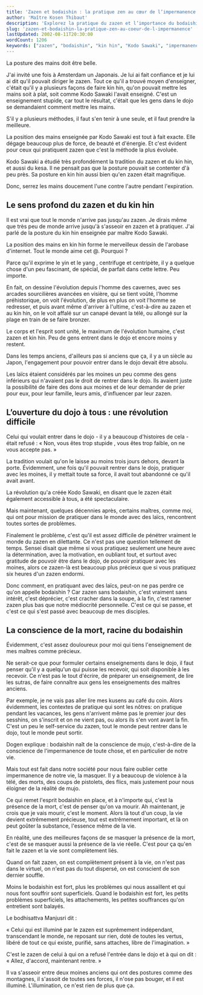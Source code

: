 ```yaml
---
title: 'Zazen et bodaishin : la pratique zen au cœur de l’impermanence'
author: 'Maître Kosen Thibaut'
description: 'Explorez la pratique du zazen et l’importance du bodaishin, le cœur de la conscience de l’impermanence dans la vie et la méditation zen.'
slug: 'zazen-et-bodaishin-la-pratique-zen-au-coeur-de-l-impermanence'
lastUpdated: 2002-08-11T20:30:00
wordCount: 1206
keywords: ["zazen", "bodaishin", "kin hin", "Kodo Sawaki", "impermanence", "mujo", "dojo", "zen et méditation", "bodhisattva", Manjusri", "conscience de la mort"]
---
```


<!-- Correction orthographique par Antidote -->

La posture des mains doit être belle.

J'ai invité une fois à Amsterdam un Japonais. Je lui ai fait confiance et je lui ai dit qu'il pouvait diriger le zazen. Tout ce qu'il a trouvé moyen d'enseigner, c'était qu'il y a plusieurs façons de faire kin hin, qu'on pouvait mettre les mains soit à plat, soit comme Kodo Sawaki l'avait enseigné. C'est un enseignement stupide, car tout le résultat, c'était que les gens dans le dojo se demandaient comment mettre les mains.

S'il y a plusieurs méthodes, il faut s'en tenir à une seule, et il faut prendre la meilleure.

La position des mains enseignée par Kodo Sawaki est tout à fait exacte.
Elle dégage beaucoup plus de force, de beauté et d'énergie. Et c'est évident pour ceux qui pratiquent zazen que c'est la méthode la plus évoluée.

Kodo Sawaki a étudié très profondément la tradition du zazen et du kin hin, et aussi du kesa. Il ne pensait pas que la posture pouvait se contenter d'à peu près. Sa posture en kin hin aussi bien qu'en zazen était magnifique.

Donc, serrez les mains doucement l'une contre l'autre pendant l'expiration.

## Le sens profond du zazen et du kin hin

Il est vrai que tout le monde n'arrive pas jusqu'au zazen. Je dirais même que très peu de monde arrive jusqu'à s'asseoir en zazen et à pratiquer. J'ai parlé de la posture du kin hin enseignée par maître Kodo Sawaki.

La position des mains en kin hin forme le merveilleux dessin de l'arobase d'internet. Tout le monde aime cet @. Pourquoi&nbsp;?

Parce qu'il exprime le yin et le yang , centrifuge et centripète, il y a quelque chose d'un peu fascinant, de spécial, de parfait dans cette lettre. Peu importe.

En fait, on dessine l'évolution depuis l'homme des cavernes, avec ses arcades sourcilières avancées en visière, qui se tient voûté, l'homme préhistorique, on voit l'évolution, de plus en plus on voit l'homme se redresser, et puis avant même d'arriver à l'ultime, c'est-à-dire au zazen et au kin hin, on le voit affalé sur un canapé devant la télé, ou allongé sur la plage en train de se faire bronzer.

Le corps et l'esprit sont unité, le maximum de l'évolution humaine, c'est zazen et kin hin. Peu de gens entrent dans le dojo et encore moins y restent.

Dans les temps anciens, d'ailleurs pas si anciens que ça, il y a un siècle au Japon, l'engagement pour pouvoir entrer dans le dojo devait être absolu.

Les laïcs étaient considérés par les moines un peu comme des gens inférieurs qui n'avaient pas le droit de rentrer dans le dojo. Ils avaient juste la possibilité de faire des dons aux moines et de leur demander de prier pour eux, pour leur famille, leurs amis, d'influencer par leur zazen.

## L’ouverture du dojo à tous : une révolution difficile

Celui qui voulait entrer dans le dojo - il y a beaucoup d'histoires de cela - était refusé : « Non, vous êtes trop stupide , vous êtes trop faible, on ne vous accepte pas. »

La tradition voulait qu'on le laisse au moins trois jours dehors, devant la porte. Évidemment, une fois qu'il pouvait rentrer dans le dojo, pratiquer avec les moines, il y mettait toute sa force, il avait tout abandonné ce qu'il avait avant.

La révolution qu'a créée Kodo Sawaki, en disant que le zazen était également accessible à tous, a été spectaculaire.

Mais maintenant, quelques décennies après, certains maîtres, comme moi, qui ont pour mission de pratiquer dans le monde avec des laïcs, rencontrent toutes sortes de problèmes.

Finalement le problème, c'est qu'il est assez difficile de pénétrer vraiment le monde du zazen en dilettante. Ce n'est pas une question tellement de temps. Sensei disait que même si vous pratiquez seulement une heure avec la détermination, avec la motivation, en oubliant tout, et surtout avec gratitude de pouvoir être dans le dojo, de pouvoir pratiquer avec les moines, alors ce zazen-là est beaucoup plus précieux que si vous pratiquez six heures d'un zazen endormi.

Donc comment, en pratiquant avec des laïcs, peut-on ne pas perdre ce qu'on appelle bodaishin&nbsp;? Car zazen sans bodaishin, c'est vraiment sans intérêt, c'est déprécier, c'est cracher dans la soupe, à la fin, c'est ramener zazen plus bas que notre médiocrité personnelle. C'est ce qui se passe, et c'est ce qui s'est passé avec beaucoup de mes disciples.

## La conscience de la mort, racine du bodaishin

Évidemment, c'est assez douloureux pour moi qui tiens l'enseignement de mes maîtres comme précieux.

Ne serait-ce que pour formuler certains enseignements dans le dojo, il faut penser qu'il y a quelqu'un qui puisse les recevoir, qui soit disponible à les recevoir. Ce n'est pas le tout d'écrire, de préparer un enseignement, de lire les sutras, de faire connaître aux gens les enseignements des maîtres anciens.

Par exemple, je ne vais pas aller lire mes kusens au café du coin. Alors évidemment, les contextes de pratique qui sont les nôtres: on pratique pendant les vacances, les gens n'arrivent même pas le premier jour des sesshins, on s'inscrit et on ne vient pas, ou alors ils s'en vont avant la fin. C'est un peu le self-service du zazen, tout le monde peut rentrer dans le dojo, tout le monde peut sortir.

Dogen explique : bodaishin naît de la conscience de mujo, c'est-à-dire de la conscience de l'impermanence de toute chose, et en particulier de notre vie.

Mais tout est fait dans notre société pour nous faire oublier cette impermanence de notre vie, la masquer. Il y a beaucoup de violence à la télé, des morts, des coups de pistolets, des flics, mais justement pour nous éloigner de la réalité de mujo.

Ce qui remet l'esprit bodaishin en place, et à n'importe qui, c'est la présence de la mort, c'est de penser qu'on va mourir. Ah maintenant, je crois que je vais mourir, c'est le moment. Alors là tout d'un coup, la vie devient extrêmement précieuse, tout est extrêmement important, et là on peut goûter la substance, l'essence même de la vie.

En réalité, une des meilleures façons de se masquer la présence de la mort, c'est de se masquer aussi la présence de la vie réelle. C'est pour ça qu'en fait le zazen et la vie sont complètement liés.

Quand on fait zazen, on est complètement présent à la vie, on n'est pas dans le virtuel, on n'est pas du tout dispersé, on est conscient de son dernier souffle.

Moins le bodaishin est fort, plus les problèmes qui nous assaillent et qui nous font souffrir sont superficiels. Quand le bodaishin est fort, les petits problèmes superficiels, les attachements, les petites souffrances qu'on entretient sont balayés.

Le bodhisattva Manjusri dit :

« Celui qui est illuminé par le zazen est suprêmement indépendant, transcendant le monde, ne reposant sur rien, doté de toutes les vertus, libéré de tout ce qui existe, purifié, sans attaches, libre de l'imagination. »

C'est le zazen de celui à qui on a refusé l'entrée dans le dojo et à qui on dit : « Allez, d'accord, maintenant rentre. »

Il va s'asseoir entre deux moines anciens qui ont des postures comme des montagnes, il s'assoit de toutes ses forces, il n'ose pas bouger, et il est illuminé. L'illumination, ce n'est rien de plus que ça.
